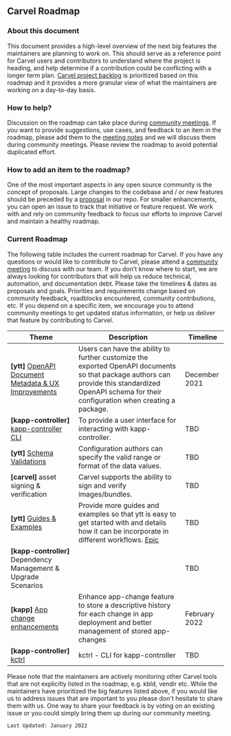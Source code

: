 ## Carvel Roadmap

### About this document
This document provides a high-level overview of the next big features the maintainers are planning to work on. This should serve as a reference point for Carvel users and contributors to understand where the project is heading, and help determine if a contribution could be conflicting with a longer term plan. [Carvel project backlog](https://app.zenhub.com/workspaces/carvel-backlog-6013063a24147d0011410709/) is prioritized based on this roadmap and it provides a more granular view of what the maintainers are working on a day-to-day basis.  

### How to help?
Discussion on the roadmap can take place during [community meetings](https://carvel.dev/community/). If you want to provide suggestions, use cases, and feedback to an item in the roadmap, please add them to the [meeting notes](https://hackmd.io/F7g3RT2hR3OcIh-Iznk2hw) and we will discuss them during community meetings. Please review the roadmap to avoid potential duplicated effort.

### How to add an item to the roadmap?
One of the most important aspects in any open source community is the concept of proposals. Large changes to the codebase and / or new features should be preceded by a [proposal](https://github.com/vmware-tanzu/carvel-community/tree/develop/proposals) in our repo.
For smaller enhancements, you can open an issue to track that initiative or feature request.
We work with and rely on community feedback to focus our efforts to improve Carvel and maintain a healthy roadmap.

### Current Roadmap
The following table includes the current roadmap for Carvel. If you have any questions or would like to contribute to Carvel, please attend a [community meeting](https://carvel.dev/community/) to discuss with our team. If you don't know where to start, we are always looking for contributors that will help us reduce technical, automation, and documentation debt.
Please take the timelines & dates as proposals and goals. Priorities and requirements change based on community feedback, roadblocks encountered, community contributions, etc. If you depend on a specific item, we encourage you to attend community meetings to get updated status information, or help us deliver that feature by contributing to Carvel.

|Theme|Description|Timeline|
|---|---|---|
|**[ytt]** [OpenAPI Document Metadata & UX Improvements](https://app.zenhub.com/workspaces/carvel-backlog-6013063a24147d0011410709/issues/vmware-tanzu/carvel-ytt/512) | Users can have the ability to further customize the exported OpenAPI documents so that package authors can provide this standardized OpenAPI schema for their configuration when creating a package. | December 2021 |
|**[kapp-controller]** [kapp-controller CLI](https://github.com/vmware-tanzu/carvel-kapp-controller/issues/412) | To provide a user interface for interacting with kapp-controller. |TBD|
|**[ytt]** [Schema Validations](https://hackmd.io/pODV3wzbT56MbQTxbQOOKQ#Part-7-Validating-Documents)|Configuration authors can specify the valid range or format of the data values. |TBD|
|**[carvel]** asset signing & verification | Carvel supports the ability to sign and verify images/bundles. |TBD|
|**[ytt]** [Guides & Examples](https://github.com/vmware-tanzu/carvel-ytt/issues/314) | Provide more guides and examples so that ytt is easy to get started with and details how it can be incorporate in different workflows. [Epic](https://app.zenhub.com/workspaces/carvel-backlog-6013063a24147d0011410709/board?epics=173207060_314&filterLogic=any&repos=173207060) | TBD |
|**[kapp-controller]** Dependency Management & Upgrade Scenarios |  | TBD |
|**[kapp]** [App change enhancements](https://app.zenhub.com/workspaces/carvel-backlog-6013063a24147d0011410709/issues/vmware-tanzu/carvel-kapp/342) | Enhance app-change feature to store a descriptive history for each change in app deployment and better management of stored app-changes | February 2022 |
|**[kapp-controller]** [kctrl](https://github.com/vmware-tanzu/carvel-kapp-controller/issues/412) | kctrl - CLI for kapp-controller | TBD |

Please note that the maintainers are actively monitoring other Carvel tools that are not explicitly listed in the roadmap, e.g. kbld, vendir etc. While the maintainers have prioritized the big features listed above, if you would like us to address issues that are important to you please don't hesitate to share them with us. One way to share your feedback is by voting on an existing issue or you could simply bring them up during our community meeting.

`Last Updated: January 2022`
